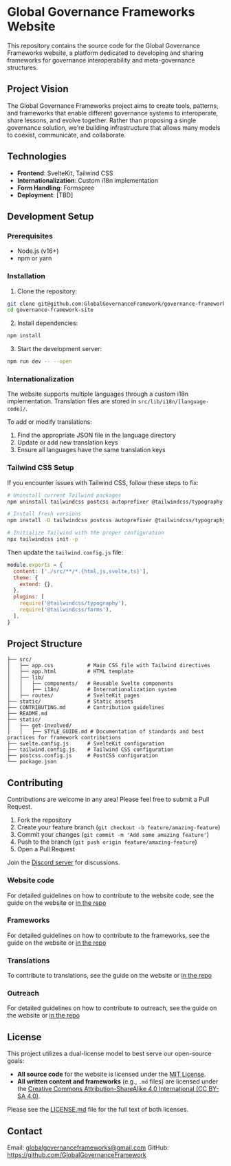 # Global Governance Frameworks Website

This repository contains the source code for the Global Governance Frameworks website, a platform dedicated to developing and sharing frameworks for governance interoperability and meta-governance structures.

## Project Vision

The Global Governance Frameworks project aims to create tools, patterns, and frameworks that enable different governance systems to interoperate, share lessons, and evolve together. Rather than proposing a single governance solution, we're building infrastructure that allows many models to coexist, communicate, and collaborate.

## Technologies

- **Frontend**: SvelteKit, Tailwind CSS
- **Internationalization**: Custom i18n implementation
- **Form Handling**: Formspree
- **Deployment**: [TBD]

## Development Setup

### Prerequisites

- Node.js (v16+)
- npm or yarn

### Installation

1. Clone the repository:
```bash
git clone git@github.com:GlobalGovernanceFramework/governance-framework-site.git
cd governance-framework-site
```

2. Install dependencies:
```bash
npm install
```

3. Start the development server:
```bash
npm run dev -- --open
```

### Internationalization

The website supports multiple languages through a custom i18n implementation. Translation files are stored in `src/lib/i18n/[language-code]/`.

To add or modify translations:
1. Find the appropriate JSON file in the language directory
2. Update or add new translation keys
3. Ensure all languages have the same translation keys

### Tailwind CSS Setup

If you encounter issues with Tailwind CSS, follow these steps to fix:

```bash
# Uninstall current Tailwind packages
npm uninstall tailwindcss postcss autoprefixer @tailwindcss/typography @tailwindcss/forms

# Install fresh versions
npm install -D tailwindcss postcss autoprefixer @tailwindcss/typography @tailwindcss/forms

# Initialize Tailwind with the proper configuration
npx tailwindcss init -p
```

Then update the `tailwind.config.js` file:

```javascript
module.exports = {
  content: ['./src/**/*.{html,js,svelte,ts}'],
  theme: {
    extend: {},
  },
  plugins: [
    require('@tailwindcss/typography'),
    require('@tailwindcss/forms'),
  ],
}
```

## Project Structure

```
├── src/
│   ├── app.css           # Main CSS file with Tailwind directives
│   ├── app.html          # HTML template
│   ├── lib/
│   │   ├── components/   # Reusable Svelte components
│   │   ├── i18n/         # Internationalization system
│   ├── routes/           # SvelteKit pages
├── static/               # Static assets
├── CONTRIBUTING.md       # Contribution guidelines
├── README.md
├── static/
│   ├── get-involved/
│   │   ├── STYLE_GUIDE.md # Documentation of standards and best practices for framework contributions
├── svelte.config.js      # SvelteKit configuration
├── tailwind.config.js    # Tailwind CSS configuration
├── postcss.config.js     # PostCSS configuration
└── package.json
```


## Contributing

Contributions are welcome in any area! Please feel free to submit a Pull Request. 

1. Fork the repository
2. Create your feature branch (`git checkout -b feature/amazing-feature`)
3. Commit your changes (`git commit -m 'Add some amazing feature'`)
4. Push to the branch (`git push origin feature/amazing-feature`)
5. Open a Pull Request

Join the [Discord server](https://discord.gg/Zx4hMJf4JU) for discussions.

### Website code

For detailed guidelines on how to contribute to the website code, see the guide on the website or [in the repo](/src/lib/content/get-involved/website/en/technical-guide.md)

### Frameworks

For detailed guidelines on how to contribute to the frameworks, see the guide on the website or [in the repo](/src/lib/content/get-involved/frameworks/en/frameworks-guide.md)

### Translations

To contribute to translations, see the guide on the website or [in the repo]((/src/lib/content/get-involved/translations/en/translation-guide))

### Outreach

For detailed guidelines on how to contribute to outreach, see the guide on the website or [in the repo](/src/lib/content/get-involved/outreach/en/outreach-guide.md)


## License

This project utilizes a dual-license model to best serve our open-source goals:

- **All source code** for the website is licensed under the [MIT License](LICENSE.md).
- **All written content and frameworks** (e.g., `.md` files) are licensed under the [Creative Commons Attribution-ShareAlike 4.0 International (CC BY-SA 4.0)](LICENSE.md).

Please see the [LICENSE.md](LICENSE.md) file for the full text of both licenses.

## Contact

Email: globalgovernanceframeworks@gmail.com
GitHub: https://github.com/GlobalGovernanceFramework
